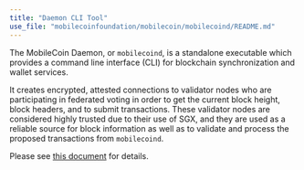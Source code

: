 ```yaml
---
title: "Daemon CLI Tool"
use_file: "mobilecoinfoundation/mobilecoin/mobilecoind/README.md"
---
```

The MobileCoin Daemon, or `mobilecoind`, is a standalone executable which provides a command line interface (CLI) for blockchain synchronization and wallet services.

It creates encrypted, attested connections to validator nodes who are participating in federated voting in order to get the current block height, block headers, and to submit transactions. These validator nodes are considered highly trusted due to their use of SGX, and they are used as a reliable source for block information as well as to validate and process the proposed transactions from `mobilecoind`.

Please see [this document](https://github.com/mobilecoinfoundation/mobilecoin/blob/master/mobilecoind/README.md) for details.
